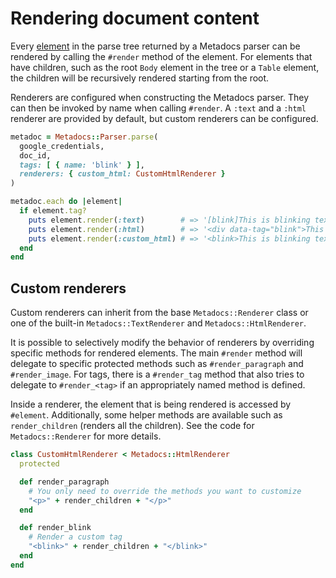 # Rendering document content

Every [element](elements.md) in the parse tree returned by a Metadocs parser can be rendered by
calling the `#render` method of the element. For elements that have children, such as the root
`Body` element in the tree or a `Table` element, the children will be recursively rendered starting
from the root.

Renderers are configured when constructing the Metadocs parser. They can then be invoked by name
when calling `#render`. A `:text` and a `:html` renderer are provided by default, but custom
renderers can be configured.

```ruby
metadoc = Metadocs::Parser.parse(
  google_credentials,
  doc_id,
  tags: [ { name: 'blink' } ],
  renderers: { custom_html: CustomHtmlRenderer }
)

metadoc.each do |element|
  if element.tag?
    puts element.render(:text)        # => '[blink]This is blinking text![/blink]'
    puts element.render(:html)        # => '<div data-tag="blink">This is blinking text!</div>'
    puts element.render(:custom_html) # => '<blink>This is blinking text!</blink>'
  end
end
```

## Custom renderers

Custom renderers can inherit from the base `Metadocs::Renderer` class or one of the built-in
`Metadocs::TextRenderer` and `Metadocs::HtmlRenderer`.

It is possible to selectively modify the behavior of renderers by overriding specific methods for
rendered elements. The main `#render` method will delegate to specific protected methods such as
`#render_paragraph` and `#render_image`. For tags, there is a `#render_tag` method that also tries
to delegate to `#render_<tag>` if an appropriately named method is defined.

Inside a renderer, the element that is being rendered is accessed by `#element`. Additionally, some
helper methods are available such as `render_children` (renders all the children). See the code for
`Metadocs::Renderer` for more details.

```ruby
class CustomHtmlRenderer < Metadocs::HtmlRenderer
  protected

  def render_paragraph
    # You only need to override the methods you want to customize
    "<p>" + render_children + "</p>"
  end

  def render_blink
    # Render a custom tag
    "<blink>" + render_children + "</blink>"
  end
end
```
